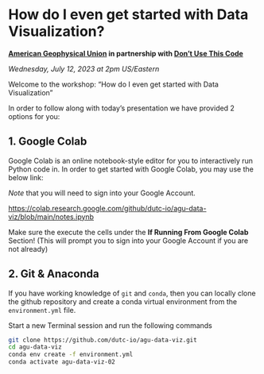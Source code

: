 # How do I even get started with Data Visualization?
**[American Geophysical Union](https://www.agu.org/) in partnership with [Don’t Use This Code](https://dutc.io)**

*Wednesday, July 12, 2023 at 2pm US/Eastern*

Welcome to the workshop: “How do I even get started with Data Visualization”

In order to follow along with today’s presentation we have provided 2 options for you:

## 1. Google Colab

Google Colab is an online notebook-style editor for you to interactively run Python code in.
In order to get started with Google Colab, you may use the below link:

*Note* that you will need to sign into your Google Account.

https://colab.research.google.com/github/dutc-io/agu-data-viz/blob/main/notes.ipynb

Make sure the execute the cells under the **If Running From Google Colab** Section! (This will prompt you to sign into your Google Account if you are not already)

## 2. Git & Anaconda

If you have working knowledge of `git` and `conda`, then you can locally clone the github repository and
create a conda virtual environment from the `environment.yml` file.

Start a new Terminal session and run the following commands

```bash
git clone https://github.com/dutc-io/agu-data-viz.git
cd agu-data-viz
conda env create -f environment.yml
conda activate agu-data-viz-02
```
